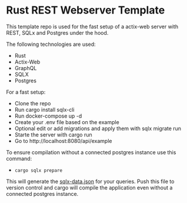 # Rust REST Webserver Template

This template repo is used for the fast setup of a actix-web server with REST, SQLx and Postgres under the hood.

The following technologies are used:

- Rust
- Actix-Web
- GraphQL
- SQLX
- Postgres

For a fast setup:

- Clone the repo
- Run cargo install sqlx-cli
- Run docker-compose up -d
- Create your .env file based on the example
- Optional edit or add migrations and apply them with sqlx migrate run
- Starte the server with cargo run
- Go to http://localhost:8080/api/example

To ensure compilation without a connected postgres instance use this command:

- `cargo sqlx prepare`

This will generate the [sqlx-data.json](./sqlx-data.json) for your queries. Push this file to version control and cargo will compile the application even without a connected postgres instance.
